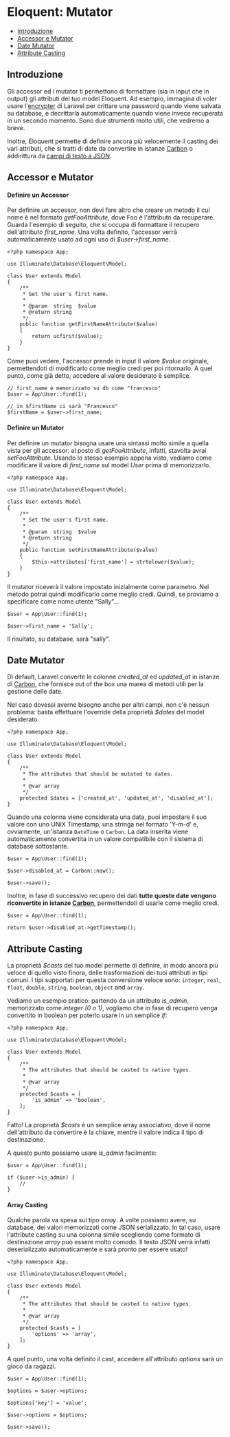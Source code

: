# Eloquent: Mutator

- [Introduzione](#introduzione)
- [Accessor e Mutator](#accessor-mutator)
- [Date Mutator](#date-mutator)
- [Attribute Casting](#attribute-casting)

<a name="introduzione"></a>
## Introduzione

Gli accessor ed i mutator ti permettono di formattare (sia in input che in output) gli attributi del tuo model Eloquent. Ad esempio, immagina di voler usare l'[encrypter](/docs/5.1/encryption) di Laravel per crittare una password quando viene salvata su database, e decrittarla automaticamente quando viene invece recuperata in un secondo momento. Sono due strumenti molto utili, che vedremo a breve.

Inoltre, Eloquent permette di definire ancora più velocemente il casting dei vari attributi, che si tratti di date da convertire in istanze [Carbon](https://github.com/briannesbitt/Carbon) o addirittura da [campi di testo a JSON](#attribute-casting).

<a name="accessor-mutator"></a>
## Accessor e Mutator

#### Definire un Accessor

Per definire un accessor, non devi fare altro che creare un metodo il cui nome è nel formato _getFooAttribute_, dove Foo è l'attributo da recuperare. Guarda l'esempio di seguito, che si occupa di formattare il recupero dell'attributo *first_name*. Una volta definito, l'accessor verrà automaticamente usato ad ogni uso di *$user->first_name*.

	<?php namespace App;

	use Illuminate\Database\Eloquent\Model;

	class User extends Model
	{
		/**
		 * Get the user's first name.
		 *
		 * @param  string  $value
		 * @return string
		 */
		public function getFirstNameAttribute($value)
		{
			return ucfirst($value);
		}
	}

Come puoi vedere, l'accessor prende in input il valore _$value_ originale, permettendoti di modificarlo come meglio credi per poi ritornarlo. A quel punto, come già detto, accedere al valore desiderato è semplice.

	// first_name è memorizzato su db come "francesco"
	$user = App\User::find(1);

	// in $firstName ci sarà "Francesco"
	$firstName = $user->first_name;

#### Definire un Mutator

Per definire un mutator bisogna usare una sintassi molto simile a quella vista per gli accessor: al posto di _getFooAttribute_, infatti, stavolta avrai _setFooAttribute_. Usando lo stesso esempio appena visto, vediamo come modificare il valore di *first_name* sul model _User_ prima di memorizzarlo.

	<?php namespace App;

	use Illuminate\Database\Eloquent\Model;

	class User extends Model
	{
		/**
		 * Set the user's first name.
		 *
		 * @param  string  $value
		 * @return string
		 */
		public function setFirstNameAttribute($value)
		{
			$this->attributes['first_name'] = strtolower($value);
		}
	}

Il mutator riceverà il valore impostato inizialmente come parametro. Nel metodo potrai quindi modificarlo come meglio credi. Quindi, se proviamo a specificare come nome utente "Sally"...

	$user = App\User::find(1);

	$user->first_name = 'Sally';

Il risultato, su database, sarà "sally".

<a name="date-mutator"></a>
## Date Mutator

Di default, Laravel converte le colonne *created_at* ed *updated_at* in istanze di [Carbon](https://github.com/briannesbitt/Carbon), che fornisce out of the box una marea di metodi utili per la gestione delle date.

Nel caso dovessi averne bisogno anche per altri campi, non c'è nessun problema: basta effettuare l'override della proprietà _$dates_ del model desiderato.

	<?php namespace App;

	use Illuminate\Database\Eloquent\Model;

	class User extends Model
	{
		/**
		 * The attributes that should be mutated to dates.
		 *
		 * @var array
		 */
		protected $dates = ['created_at', 'updated_at', 'disabled_at'];
	}

Quando una colonna viene considerata una data, puoi impostare il suo valore con uno UNIX Timestamp, una stringa nel formato 'Y-m-d' e, ovviamente, un'istanza `DateTime` o `Carbon`. La data inserita viene automaticamente convertita in un valore compatibile con il sistema di database sottostante.

	$user = App\User::find(1);

	$user->disabled_at = Carbon::now();

	$user->save();

Inoltre, in fase di successivo recupero dei dati **tutte queste date vengono riconvertite in istanze [Carbon](https://github.com/briannesbitt/Carbon)**, permettendoti di usarle come meglio credi.

	$user = App\User::find(1);

	return $user->disabled_at->getTimestamp();

<a name="attribute-casting"></a>
## Attribute Casting

La proprietà _$casts_ del tuo model permette di definire, in modo ancora più veloce di quello visto finora, delle trasformazioni dei tuoi attributi in tipi comuni. I tipi supportati per questa conversione veloce sono: `integer`, `real`, `float`, `double`, `string`, `boolean`, `object` and `array`.

Vediamo un esempio pratico: partendo da un attributo *is_admin*, memorizzato come _integer (0 o 1)_, vogliamo che in fase di recupero venga convertito in boolean per poterlo usare in un semplice _if_: 

	<?php namespace App;

	use Illuminate\Database\Eloquent\Model;

	class User extends Model
	{
		/**
		 * The attributes that should be casted to native types.
		 *
		 * @var array
		 */
		protected $casts = [
			'is_admin' => 'boolean',
		];
	}

Fatto! La proprietà _$casts_ è un semplice array associativo, dove il nome dell'attributo da convertire è la chiave, mentre il valore indica il tipo di destinazione.

A questo punto possiamo usare *is_admin* facilmente:

	$user = App\User::find(1);

	if ($user->is_admin) {
		//
	}

#### Array Casting

Qualche parola va spesa sul tipo _array_. A volte possiamo avere, su database, dei valori memorizzati come JSON serializzato. In tal caso, usare l'attribute casting su una colonna simile scegliendo come formato di destinazione _array_ può essere molto comodo. Il testo JSON verrà infatti deserializzato automaticamente e sarà pronto per essere usato!

	<?php namespace App;

	use Illuminate\Database\Eloquent\Model;

	class User extends Model
	{
		/**
		 * The attributes that should be casted to native types.
		 *
		 * @var array
		 */
		protected $casts = [
			'options' => 'array',
		];
	}

A quel punto, una volta definito il cast, accedere all'attributo _options_ sarà un gioco da ragazzi.

	$user = App\User::find(1);

	$options = $user->options;

	$options['key'] = 'value';

	$user->options = $options;

	$user->save();
